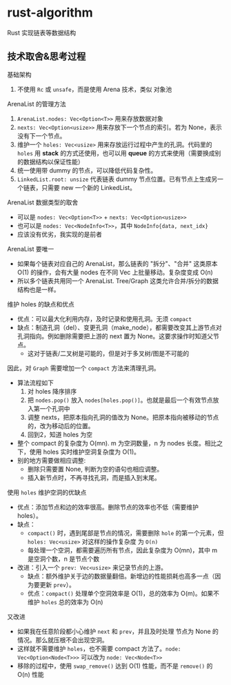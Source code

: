 # rust-algorithm
Rust 实现链表等数据结构

## 技术取舍&思考过程

基础架构
1. 不使用 `Rc` 或 `unsafe`，而是使用 Arena 技术，类似 对象池

ArenaList 的管理方法
1. `ArenaList.nodes: Vec<Option<T>>` 用来存放数据对象
2. `nexts: Vec<Option<usize>>` 用来存放下一个节点的索引。若为 None，表示没有下一个节点。
3. 维护一个 `holes: Vec<usize>` 用来存放运行过程中产生的孔洞。代码里的 `holes` 用 **stack** 的方式还使用，也可以用 **queue** 的方式来使用（需要换成别的数据结构以保证性能）
4. 统一使用带 dummy 的节点，可以降低代码复杂性。
5. `LinkedList.root: unsize` 代表链表 dummy 节点位置。已有节点上生成另一个链表，只需要 new 一个新的 LinkedList。


ArenaList 数据类型的取舍
- 可以是 `nodes: Vec<Option<T>>` + `nexts: Vec<Option<usize>>`
- 也可以是 `nodes: Vec<NodeInfo<T>>`，其中 `NodeInfo{data, next_idx}`
- 应该没有优劣，我实现的是前者


ArenaList 要唯一
- 如果每个链表对应自己的 ArenaList，那么链表的 "拆分"、"合并" 这类原本 O(1) 的操作，会有大量 nodes 在不同 Vec 上批量移动。复杂度变成 O(n)
- 所以多个链表共用同一个 ArenaList. Tree/Graph 这类允许合并/拆分的数据结构也是一样。


维护 holes 的缺点和优点
- 优点：可以最大化利用内存，及时记录和使用孔洞。无须 `compact`
- 缺点：制造孔洞（del）、变更孔洞（make_node），都需要改变其上游节点对孔洞指向。例如删除需要把上游的 next 置为 None。这要求操作时知道父节点。
  - 这对于链表/二叉树是可能的，但是对于多叉树/图是不可能的

因此，对 `Graph` 需要增加一个 `compact` 方法来清理孔洞。
- 算法流程如下
  1. 对 holes 降序排序
  2. 把 `nodes.pop()` 放入 `nodes[holes.pop()]`。也就是最后一个有效节点放入第一个孔洞中
  3. 调整 nexts，把原本指向孔洞的值改为 None。把原本指向被移动的节点的，改为移动后的位置。
  4. 回到2，知道 holes 为空
- 整个 compact 的复杂度为 O(mn). m 为空洞数量，n 为 nodes 长度。相比之下，使用 holes 实时维护空洞复杂度为 O(1)。
- 别的地方需要做相应调整:
  - 删除只需要置 None, 判断为空的语句也相应调整。
  - 插入新节点时，不再寻找孔洞，而是插入到末尾。


使用 `holes` 维护空洞的优缺点
- 优点：添加节点和边的效率很高。删除节点的效率也不低（需要维护 holes）。
- 缺点：
    - `compact()` 时，遇到尾部是节点的情况，需要删除 `hole` 的第一个元素，但 `holes: Vec<usize>` 对这样的操作复杂度 为 `O(n)`
    - 每处理一个空洞，都需要遍历所有节点，因此复杂度为 O(mn)，其中 m 是空洞个数，n 是节点个数
- 改进：引入一个 `prev: Vec<usize>` 来记录节点的上游。
    - 缺点：额外维护关于边的数据量翻倍。新增边的性能损耗也高多一点（因为要更新 `prev`）。
    - 优点：`compact()` 处理单个空洞效率是 O(1)，总的效率为 O(m)。如果不维护 `holes` 总的效率为 O(n)

又改进
- 如果我在任意阶段都小心维护 `next` 和 `prev`，并且及时处理 节点为 None 的情况。那么就压根不会出现空洞。
- 这样就不需要维护 `holes`，也不需要 compact 方法了。`node: Vec<Option<Node<T>>>` 可以改为 `node: Vec<Node<T>>`
- 移除的过程中，使用 `swap_remove()` 达到 O(1) 性能，而不是 `remove()` 的 O(n) 性能